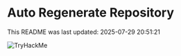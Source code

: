 # Auto Regenerate Repository

This README was last updated: 2025-07-29 20:51:21

 ![TryHackMe](https://tryhackme.com/badge/533634)